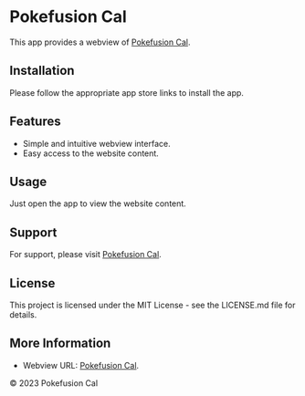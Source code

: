# Pokefusion Cal

This app provides a webview of [Pokefusion Cal](https://pokemoninfinitefusiongenerator.com/).

## Installation

Please follow the appropriate app store links to install the app.

## Features

- Simple and intuitive webview interface.  
- Easy access to the website content.

## Usage

Just open the app to view the website content.

## Support

For support, please visit [Pokefusion Cal](https://pokemoninfinitefusiongenerator.com/).

## License

This project is licensed under the MIT License - see the LICENSE.md file for details.

## More Information
- Webview URL: [Pokefusion Cal](https://pokemoninfinitefusiongenerator.com/).

© 2023 Pokefusion Cal
